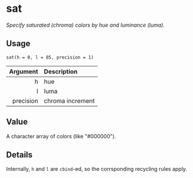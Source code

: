 sat
===

_Specify saturated (chroma) colors by hue and luminance (luma)._

Usage
-----

    sat(h = 0, l = 85, precision = 1)
    
|  Argument | Description      |
| --------: | :--------------- |
|         h | hue              |
|         l | luma             |
| precision | chroma increment |

Value
-----

A character array of colors (like "#000000").

Details
-------

Internally, `h` and `l` are `cbind`-ed, so the corrsponding recycling rules apply.


